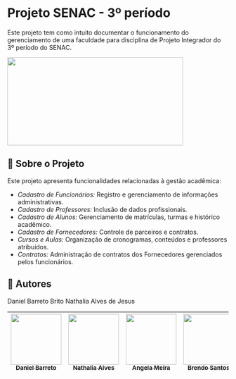 # Projeto SENAC - 3º período

Este projeto tem como intuito documentar o funcionamento do gerenciamento de uma faculdade para disciplina de Projeto Integrador do 3º período do SENAC.

<img src="https://sindilimpe-es.org.br/wp-content/uploads/2019/07/Senac-cursos2_destaque-800x700.jpg" width="400" height="200"/>


## 📖 Sobre o Projeto

Este projeto apresenta funcionalidades relacionadas à gestão acadêmica:

- _Cadastro de Funcionários:_ Registro e gerenciamento de informações administrativas.
- _Cadastro de Professores:_ Inclusão de dados profissionais.
- _Cadastro de Alunos:_ Gerenciamento de matrículas, turmas e histórico acadêmico.
- _Cadastro de Fornecedores:_ Controle de parceiros e contratos.
- _Cursos e Aulas:_ Organização de cronogramas, conteúdos e professores atribuídos.
- _Contratos:_ Administração de contratos dos Fornecedores gerenciados pelos funcionários.


## 👤 Autores
Daniel Barreto Brito
Nathalia Alves de Jesus

| [<img loading="lazy" src="https://avatars.githubusercontent.com/u/120262399?v=4" width=115><br><sub>Daniel Barreto</sub>](https://github.com/dbarretobrito) |  [<img loading="lazy" src="https://avatars.githubusercontent.com/u/104657809?v=4" width=115><br><sub>Nathalia Alves</sub>](https://github.com/nothalia) |  [<img loading="lazy" src="https://avatars.githubusercontent.com/u/178934343?v=4" width=115><br><sub>Angela Meira</sub>](https://github.com/ANGELAMEIRA) |   [<img loading="lazy" src="https://avatars.githubusercontent.com/u/189404432?v=4" width=115><br><sub>Brendo Santos</sub>](https://github.com/brendodz8) | [<img loading="lazy" src="https://avatars.githubusercontent.com/u/189454709?v=4" width=115><br><sub>Adonias Neto</sub>](https://github.com/adoniasneto-33) |
| :---: | :---: | :---: | :---: | :---: |
